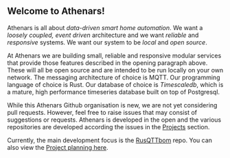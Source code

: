 ## Welcome to Athenars!

Athenars is all about *data-driven smart home automation*. We want a *loosely coupled, event driven* architecture and we want *reliable* and *responsive* systems. We want our system to be *local* and *open source*.

At Athenars we are building small, reliable and responsive modular services that provide those features described in the opening paragraph above. These will all be open source and are intended to be run locally on your own network. The messaging architecture of choice is MQTT. Our programming language of choice is Rust. Our database of choice is *Timescaledb*, which is a mature, high performance timeseries database built on top of Postgresql.

While this Athenars Github organisation is new, we are not yet considering pull requests. However, feel free to raise issues that may consist of suggestions or requests. Athenars is developed in the open and the various repositories are developed according the issues in the [Projects](https://github.com/orgs/athenars-io/projects) section.

Currently, the main development focus is the [RusQTTbom](https://github.com/athenars-io/rusqttbom) repo. You can also view the [Project planning here](https://github.com/orgs/athenars-io/projects/1/views/2).

<!--

**Here are some ideas to get you started:**

🙋‍♀️ A short introduction - what is your organization all about?
🌈 Contribution guidelines - how can the community get involved?
👩‍💻 Useful resources - where can the community find your docs? Is there anything else the community should know?
🍿 Fun facts - what does your team eat for breakfast?
🧙 Remember, you can do mighty things with the power of [Markdown](https://docs.github.com/github/writing-on-github/getting-started-with-writing-and-formatting-on-github/basic-writing-and-formatting-syntax)
-->

